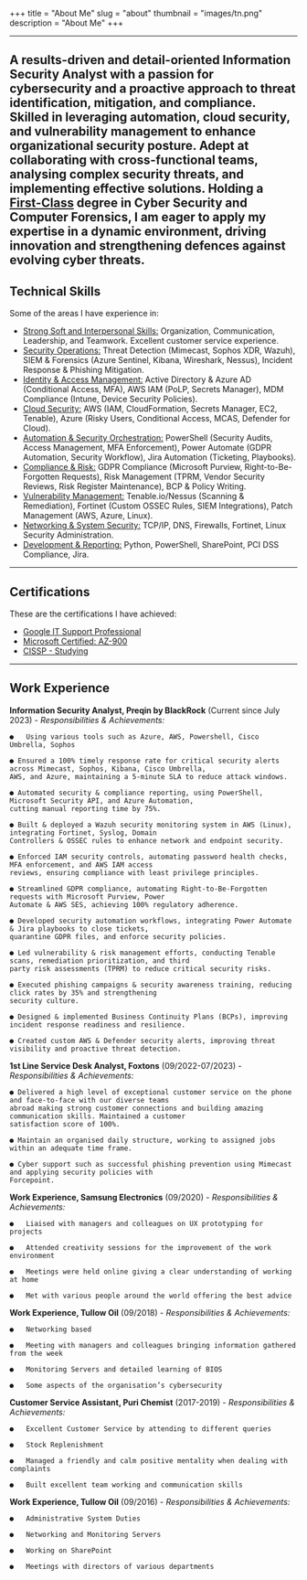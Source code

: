 +++
title = "About Me"
slug = "about"
thumbnail = "images/tn.png"
description = "About Me"
+++

---------------------------
A results-driven and detail-oriented Information Security Analyst with a passion for cybersecurity and a proactive approach 
to threat identification, mitigation, and compliance. Skilled in leveraging automation, cloud security, and vulnerability 
management to enhance organizational security posture. Adept at collaborating with cross-functional teams, analysing 
complex security threats, and implementing effective solutions. Holding a [First-Class]() degree in Cyber Security and 
Computer Forensics, I am eager to apply my expertise in a dynamic environment, driving innovation and strengthening 
defences against evolving cyber threats.
---------------------------

## Technical Skills

Some of the areas I have experience in:

* [Strong Soft and Interpersonal Skills:]() Organization, Communication, Leadership, and Teamwork. Excellent 
customer service experience. 
* [Security Operations:]() Threat Detection (Mimecast, Sophos XDR, Wazuh), SIEM & Forensics (Azure Sentinel, 
Kibana, Wireshark, Nessus), Incident Response & Phishing Mitigation. 
* [Identity & Access Management:]() Active Directory & Azure AD (Conditional Access, MFA), AWS IAM (PoLP, Secrets 
Manager), MDM Compliance (Intune, Device Security Policies). 
* [Cloud Security:]() AWS (IAM, CloudFormation, Secrets Manager, EC2, Tenable), Azure (Risky Users, Conditional 
Access, MCAS, Defender for Cloud). 
* [Automation & Security Orchestration:]() PowerShell (Security Audits, Access Management, MFA Enforcement), 
Power Automate (GDPR Automation, Security Workflow), Jira Automation (Ticketing, Playbooks). 
* [Compliance & Risk:]() GDPR Compliance (Microsoft Purview, Right-to-Be-Forgotten Requests), Risk Management 
(TPRM, Vendor Security Reviews, Risk Register Maintenance), BCP & Policy Writing. 
* [Vulnerability Management:]() Tenable.io/Nessus (Scanning & Remediation), Fortinet (Custom OSSEC Rules, SIEM 
Integrations), Patch Management (AWS, Azure, Linux). 
* [Networking & System Security:]() TCP/IP, DNS, Firewalls, Fortinet, Linux Security Administration. 
* [Development & Reporting:]() Python, PowerShell, SharePoint, PCI DSS Compliance, Jira. 

---------------------------

## Certifications 

These are the certifications I have achieved:

* [Google IT Support Professional]() 
* [Microsoft Certified: AZ-900]() 
* [CISSP - Studying]()

---------------------------

## Work Experience 
**Information Security Analyst, Preqin by BlackRock** (Current since July 2023) -
*Responsibilities & Achievements:*

    ●   Using various tools such as Azure, AWS, Powershell, Cisco Umbrella, Sophos

    ● Ensured a 100% timely response rate for critical security alerts across Mimecast, Sophos, Kibana, Cisco Umbrella, 
    AWS, and Azure, maintaining a 5-minute SLA to reduce attack windows. 
    
    ● Automated security & compliance reporting, using PowerShell, Microsoft Security API, and Azure Automation, 
    cutting manual reporting time by 75%. 
 
    ● Built & deployed a Wazuh security monitoring system in AWS (Linux), integrating Fortinet, Syslog, Domain 
    Controllers & OSSEC rules to enhance network and endpoint security. 
 
    ● Enforced IAM security controls, automating password health checks, MFA enforcement, and AWS IAM access 
    reviews, ensuring compliance with least privilege principles. 
 
    ● Streamlined GDPR compliance, automating Right-to-Be-Forgotten requests with Microsoft Purview, Power 
    Automate & AWS SES, achieving 100% regulatory adherence. 
 
    ● Developed security automation workflows, integrating Power Automate & Jira playbooks to close tickets, 
    quarantine GDPR files, and enforce security policies. 
 
    ● Led vulnerability & risk management efforts, conducting Tenable scans, remediation prioritization, and third
    party risk assessments (TPRM) to reduce critical security risks. 
 
    ● Executed phishing campaigns & security awareness training, reducing click rates by 35% and strengthening 
    security culture. 
 
    ● Designed & implemented Business Continuity Plans (BCPs), improving incident response readiness and resilience. 
 
    ● Created custom AWS & Defender security alerts, improving threat visibility and proactive threat detection.

**1st Line Service Desk Analyst, Foxtons** (09/2022-07/2023) -
*Responsibilities & Achievements:*
    
    ● Delivered a high level of exceptional customer service on the phone and face-to-face with our diverse teams 
    abroad making strong customer connections and building amazing communication skills. Maintained a customer 
    satisfaction score of 100%. 
    
    ● Maintain an organised daily structure, working to assigned jobs within an adequate time frame. 
    
    ● Cyber support such as successful phishing prevention using Mimecast and applying security policies with 
    Forcepoint. 

**Work Experience, Samsung Electronics** (09/2020) -
*Responsibilities & Achievements:*

    ●   Liaised with managers and colleagues on UX prototyping for projects

    ●	Attended creativity sessions for the improvement of the work environment

    ●	Meetings were held online giving a clear understanding of working at home

    ●	Met with various people around the world offering the best advice 

**Work Experience, Tullow Oil** (09/2018) -
*Responsibilities & Achievements:*

    ●	Networking based 

    ●	Meeting with managers and colleagues bringing information gathered from the week

    ●	Monitoring Servers and detailed learning of BIOS

    ●	Some aspects of the organisation’s cybersecurity 

**Customer Service Assistant, Puri Chemist** (2017-2019) -
*Responsibilities & Achievements:*

    ●	Excellent Customer Service by attending to different queries

    ●	Stock Replenishment 

    ●	Managed a friendly and calm positive mentality when dealing with complaints

    ●	Built excellent team working and communication skills 

**Work Experience, Tullow Oil** (09/2016) -
*Responsibilities & Achievements:*

    ●	Administrative System Duties

    ●	Networking and Monitoring Servers

    ●	Working on SharePoint

    ●	Meetings with directors of various departments 

